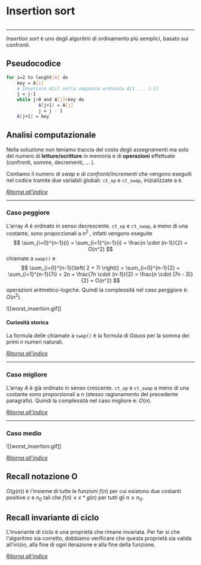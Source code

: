 # Insertion sort
```toc
```
---
*Insertion sort* è uno degli algoritmi di ordinamento più semplici, basato sui confronti.

## Pseudocodice
``` bash
for i=2 to lenght[A] do
	key = A[i]
	# Inserisce A[i] nella sequenza ordinata A[1 ... i-1]
	j = j-1
	while j>0 and A[j]>key do
			A[j+1] = A[j]
			j = j - 1
	A[j+1] = key
```

## Analisi computazionale
Nella soluzione non teniamo traccia del costo degli assegnamenti ma solo del numero di **letture/scritture** in memoria e di **operazioni** effettuate (confronti, somme, decrementi, $\ldots$ ). 

Contiamo il numero di *swap* e di *confronti/incrementi* che vengono eseguiti nel codice tramite due variabili globali: `ct_op` e `ct_swap`, inizializzate a `0`.

_[Ritorna all'indice](#insertion%20sort)_

---

### Caso peggiore
L'array $A$ è ordinato in senso decrescente.
`ct_op` e `ct_swap`, a meno di una costante, sono proporzionali a $n^2$ , infatti vengono eseguite
$$	
	\sum_{i=0}^{n-1}{i} = 
	\sum_{i=1}^{n-1}{i} = 
	\frac{n \cdot (n-1)}{2} = O(n^2)
$$ 
chiamate a `swap()` e    
$$
	\sum_{i=0}^{n-1}{\left( 2 + 7i \right)} =
	\sum_{i=0}^{n-1}{2} + \sum_{i=1}^{n-1}{7i} =
	2n + \frac{7n \cdot (n-1)}{2} =
	\frac{n \cdot (7n - 3)}{2} = O(n^2)
$$ 
operazioni aritmetico-logiche.
Quindi la complessità nel caso perggiore è: $O(n^2)$.



![[worst_insertion.gif]]

#### Curiosità storica
La formula delle chiamate a `swap()` è la formula di _Gauss_ per la somma dei primi $n$ numeri naturali.

_[Ritorna all'indice](#insertion%20sort)_

---

### Caso migliore
L'array $A$ è già ordinato in senso crescente.
`ct_op` e `ct_swap` a meno di una costante sono proporzionali a $n$ (stesso ragionamento del precedente paragrafo).
Quindi la complessità nel caso migliore è: $O(n)$.

_[Ritorna all'indice](#insertion%20sort)_

---

### Caso medio

![[worst_insertion.gif]]

_[Ritorna all'indice](#insertion%20sort)_

## Recall notazione O
$O(g(n))$ è l'insieme di tutte le funzioni $f(n)$ per cui esistono due costanti positive $c$ e $n_0$ tali che $f(n) ≤ c*g(n)$ per tutti gli $n≥n_0$. 

## Recall invariante di ciclo
L'invariante di ciclo è una proprietà che rimane invariata. Per far si che l'algoritmo sia corretto, dobbiamo verificare che questa proprietà sia valida all'inizio, alla fine di ogni iterazione e alla fine della funzione.

_[Ritorna all'indice](#insertion%20sort)_

